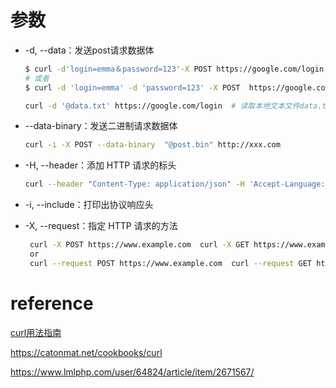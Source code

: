 # 参数

- -d, --data：发送post请求数据体

  ```bash
  $ curl -d'login=emma＆password=123'-X POST https://google.com/login
  # 或者
  $ curl -d 'login=emma' -d 'password=123' -X POST  https://google.com/login
  ```

  ```bash
  curl -d '@data.txt' https://google.com/login	# 读取本地文本文件data.txt的数据向服务器发送，
  ```

- --data-binary：发送二进制请求数据体

  ```bash
  curl -i -X POST --data-binary  "@post.bin" http://xxx.com
  ```

- -H, --header：添加 HTTP 请求的标头

  ```bash
  curl --header "Content-Type: application/json" -H 'Accept-Language: en-US' # 添加了两个请求的标头
  ```

- -i, --include：打印出协议响应头

- -X, --request：指定 HTTP 请求的方法

  ```bash
   curl -X POST https://www.example.com  curl -X GET https://www.example.com
   or
   curl --request POST https://www.example.com  curl --request GET https://www.example.com
  ```

  



# reference

[curl用法指南](https://www.ruanyifeng.com/blog/2019/09/curl-reference.html)

https://catonmat.net/cookbooks/curl

https://www.lmlphp.com/user/64824/article/item/2671567/